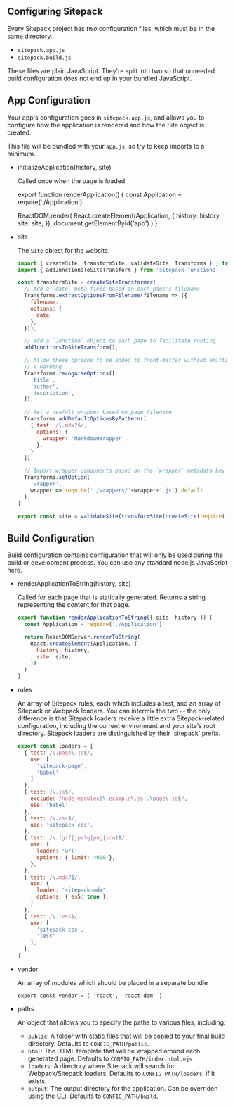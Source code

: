 Configuring Sitepack
--------------------

Every Sitepack project has *two* configuration files, which must be in the
same directory.

- `sitepack.app.js`
- `sitepack.build.js`

These files are plain JavaScript. They're split into two so that unneeded
build configuration does not end up in your bundled JavaScript.

## App Configuration

Your app's configuration goes in `sitepack.app.js`, and allows you to configure
how the application is rendered and how the Site object is created.

This file will be bundled with your `app.js`, so try to keep imports to a
minimum.

-   initializeApplication(history, site)

    Called once when the page is loaded

    export function renderApplication() {
      const Application = require('./Application')

      ReactDOM.render(
        React.createElement(Application, {
          history: history,
          site: site,
        }),
        document.getElementById('app')
      )
    }

-   site

    The `Site` object for the website.

    ```js
    import { createSite, transformSite, validateSite, Transforms } } from 'sitepack'
    import { addJunctionsToSiteTransform } from 'sitepack-junctions'

    const transformSite = createSiteTransformer(
      // Add a `date` meta field based on each page's filename
      Transforms.extractOptionsFromFilename(filename => ({
        filename: 
        options: {
          date: 
        },
      })),

      // Add a `Junction` object to each page to facilitate routing
      addJunctionsToSiteTransform(),

      // Allow these options to be added to front-matter without emitting
      // a warning
      Transforms.recogniseOptions([
        'title',
        'author',
        'description',
      ]),

      // Set a deafult wrapper based on page filename
      Transforms.addDefaultOptionsByPattern([
        { test: /\.mdx?$/,
          options: {
            wrapper: 'MarkdownWrapper',
          },
        }
      ]),

      // Import wrapper components based on the `wrapper` metadata key
      Transforms.setOption(
        'wrapper',
        wrapper => require('./wrappers/'+wrapper+'.js').default
      ),
    )

    export const site = validateSite(transformSite(createSite(require('./content/index.page.js')))
    ```

## Build Configuration

Build configuration contains configuration that will only be used during the
build or development process. You can use any standard node.js JavaScript here.

-   renderApplicationToString(history, site)

    Called for each page that is statically generated. Returns a string representing the content for that page.

    ```js
    export function renderApplicationToString({ site, history }) {
      const Application = require('./Application')

      return ReactDOMServer.renderToString(
        React.createElement(Application, {
          history: history,
          site: site,
        })
      )
    }
    ```

-   rules

    An array of Sitepack rules, each which includes a test, and an array of
    Sitepack or Webpack loaders. You can intermix the two -- the only
    difference is that Sitepack loaders receive a little extra Sitepack-related
    configuration, including the current environment and your site's root
    directory. Sitepack loaders are distinguished by their 'sitepack' prefix.

    ```js
    export const loaders = [
      { test: /\.page\.js$/,
        use: [
          'sitepack-page',
          'babel'
        ]
      },
      { test: /\.js$/,
        exclude: /node_modules|\.example\.js|.\page\.js$/,
        use: 'babel'
      },
      { test: /\.css$/,
        use: 'sitepack-css',
      },
      { test: /\.(gif|jpe?g|png|ico)$/,
        use: {
          loader: 'url',
          options: { limit: 4000 },
        },
      },
      { test: /\.mdx?$/,
        use: {
          loader: 'sitepack-mdx',
          options: { es5: true },
        }
      },
      { test: /\.less$/,
        use: [
          'sitepack-css',
          'less'
        ],
      },
    ]
    ```

-   vendor

    An array of modules which should be placed in a separate bundle

    ```
    export const vendor = [ 'react', 'react-dom' ]
    ```

-   paths

    An object that allows you to specify the paths to various files, including:

    - `public`: A folder with static files that will be copied to your final build directory. Defaults to `CONFIG_PATH/public`.
    - `html`: The HTML template that will be wrapped around each generated page. Defaults to `CONFIG_PATH/index.html.ejs`
    - `loaders`: A directory where Sitepack will search for Webpack/Sitepack loaders. Defaults to `CONFIG_PATH/loaders`, if it exists.
    - `output`: The output directory for the application. Can be overriden using the CLI. Defaults to `CONFIG_PATH/build`.
